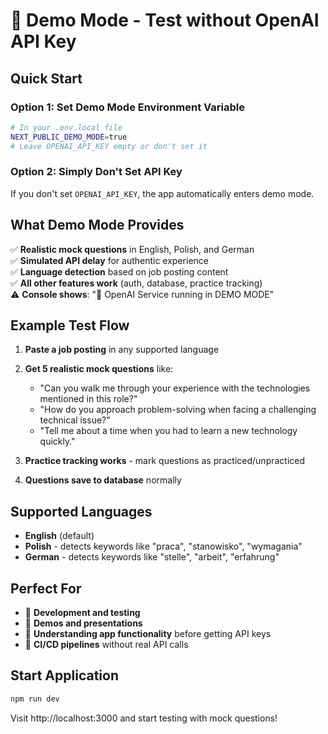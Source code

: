 # 🧪 Demo Mode - Test without OpenAI API Key

## Quick Start

### Option 1: Set Demo Mode Environment Variable
```bash
# In your .env.local file
NEXT_PUBLIC_DEMO_MODE=true
# Leave OPENAI_API_KEY empty or don't set it
```

### Option 2: Simply Don't Set API Key
If you don't set `OPENAI_API_KEY`, the app automatically enters demo mode.

## What Demo Mode Provides

✅ **Realistic mock questions** in English, Polish, and German  
✅ **Simulated API delay** for authentic experience  
✅ **Language detection** based on job posting content  
✅ **All other features work** (auth, database, practice tracking)  
⚠️ **Console shows**: "🚧 OpenAI Service running in DEMO MODE"

## Example Test Flow

1. **Paste a job posting** in any supported language
2. **Get 5 realistic mock questions** like:
   - "Can you walk me through your experience with the technologies mentioned in this role?"
   - "How do you approach problem-solving when facing a challenging technical issue?"
   - "Tell me about a time when you had to learn a new technology quickly."

3. **Practice tracking works** - mark questions as practiced/unpracticed
4. **Questions save to database** normally

## Supported Languages

- **English** (default)
- **Polish** - detects keywords like "praca", "stanowisko", "wymagania"
- **German** - detects keywords like "stelle", "arbeit", "erfahrung"

## Perfect For

- 🎯 **Development and testing**
- 🎯 **Demos and presentations**  
- 🎯 **Understanding app functionality** before getting API keys
- 🎯 **CI/CD pipelines** without real API calls

## Start Application

```bash
npm run dev
```

Visit http://localhost:3000 and start testing with mock questions! 